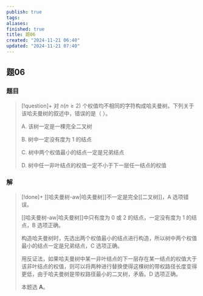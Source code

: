 ```yaml
---
publish: true
tags: 
aliases: 
finished: true
title: 题06
created: "2024-11-21 06:40"
updated: "2024-11-21 07:40"
---
```

## 题06
### 题目
> [!question]+
> 对 $n(n\ge2)$ 个权值均不相同的字符构成哈夫曼树。下列关于该哈夫曼树的叙述中，错误的是（ ）。
> 
> A. 该树一定是一棵完全二叉树
> 
> B. 树中一定没有度为 $1$ 的结点
> 
> C. 树中两个权值最小的结点一定是兄弟结点
> 
> D. 树中任一非叶结点的权值一定不小于下一层任一结点的权值
### 解
> [!done]+
> [[哈夫曼树-aw|哈夫曼树]]不一定是完全[[二叉树]]，A 选项错误。
> 
> [[哈夫曼树-aw|哈夫曼树]]中只有度为 $0$ 或 $2$ 的结点，一定没有度为 $1$ 的结点，B 选项正确。
> 
> 构造哈夫曼树时，先选出两个权值最小的结点进行构造，所以树中两个权值最小的结点一定是兄弟结点，C 选项正确。
> 
> 用反证法，如果哈夫曼树中某一非叶结点的下一层存在某一结点的权值大于该非叶结点的权值，则可以将两种进行替换使得这棵树的带权路径长度变得更低，由于哈夫曼树是带权路径最小的二叉树，矛盾。D 选项正确。
> 
> 本题选 **A**。